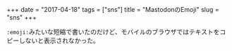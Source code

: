 +++
date = "2017-04-18"
tags = ["sns"]
title = "MastodonのEmoji"
slug = "sns"
+++

`:emoji:`みたいな短縮で書いたのだけど、モバイルのブラウザではテキストをコピーしないと表示されなかった。	  
	  
